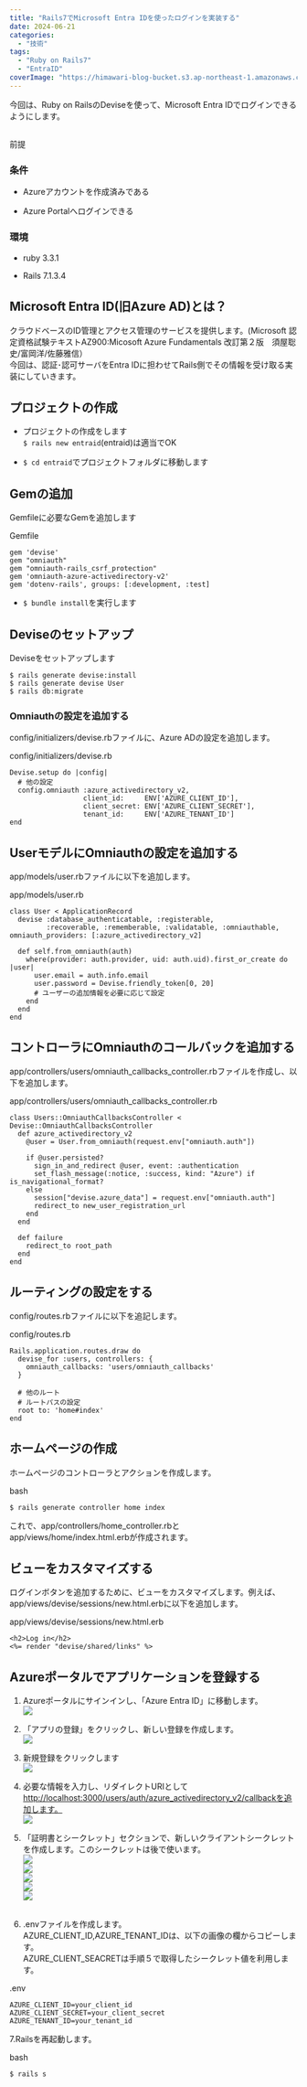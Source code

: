 ```yaml
---
title: "Rails7でMicrosoft Entra IDを使ったログインを実装する"
date: 2024-06-21
categories: 
  - "技術"
tags: 
  - "Ruby on Rails7"
  - "EntraID"
coverImage: "https://himawari-blog-bucket.s3.ap-northeast-1.amazonaws.com/posts/images/Microsoft_Azure.svg_.png"
---
```


今回は、Ruby on RailsのDeviseを使って、Microsoft Entra IDでログインできるようにします。

##   
前提

### [](https://qiita.com/himawari_project/items/8ec59a8cb6d2abce4221#%E6%9D%A1%E4%BB%B6)条件

- Azureアカウントを作成済みである

- Azure Portalへログインできる

### 環境

- ruby 3.3.1

- Rails 7.1.3.4

## Microsoft Entra ID(旧Azure AD)とは？

クラウドベースのID管理とアクセス管理のサービスを提供します。(Microsoft 認定資格試験テキストAZ900:Micosoft Azure Fundamentals 改訂第２版　須屋聡史/富岡洋/佐藤雅信）  
今回は、認証･認可サーバをEntra IDに担わせてRails側でその情報を受け取る実装にしていきます。

## プロジェクトの作成

- プロジェクトの作成をします  
    `$ rails new entraid`(entraid)は適当でOK

- `$ cd entraid`でプロジェクトフォルダに移動します

## Gemの追加

Gemfileに必要なGemを追加します

Gemfile

```
gem 'devise'
gem "omniauth"
gem "omniauth-rails_csrf_protection"
gem 'omniauth-azure-activedirectory-v2'
gem 'dotenv-rails', groups: [:development, :test]
```

- `$ bundle install`を実行します

## Deviseのセットアップ

Deviseをセットアップします

```
$ rails generate devise:install
$ rails generate devise User
$ rails db:migrate
```

### Omniauthの設定を追加する

config/initializers/devise.rbファイルに、Azure ADの設定を追加します。

config/initializers/devise.rb

```
Devise.setup do |config|
  # 他の設定
  config.omniauth :azure_activedirectory_v2,
                  client_id:     ENV['AZURE_CLIENT_ID'],
                  client_secret: ENV['AZURE_CLIENT_SECRET'],
                  tenant_id:     ENV['AZURE_TENANT_ID']
end
```

## UserモデルにOmniauthの設定を追加する

app/models/user.rbファイルに以下を追加します。

app/models/user.rb

```
class User < ApplicationRecord
  devise :database_authenticatable, :registerable,
         :recoverable, :rememberable, :validatable, :omniauthable, omniauth_providers: [:azure_activedirectory_v2]

  def self.from_omniauth(auth)
    where(provider: auth.provider, uid: auth.uid).first_or_create do |user|
      user.email = auth.info.email
      user.password = Devise.friendly_token[0, 20]
      # ユーザーの追加情報を必要に応じて設定
    end
  end
end
```

## コントローラにOmniauthのコールバックを追加する

app/controllers/users/omniauth\_callbacks\_controller.rbファイルを作成し、以下を追加します。

app/controllers/users/omniauth\_callbacks\_controller.rb

```
class Users::OmniauthCallbacksController < Devise::OmniauthCallbacksController
  def azure_activedirectory_v2
    @user = User.from_omniauth(request.env["omniauth.auth"])

    if @user.persisted?
      sign_in_and_redirect @user, event: :authentication
      set_flash_message(:notice, :success, kind: "Azure") if is_navigational_format?
    else
      session["devise.azure_data"] = request.env["omniauth.auth"]
      redirect_to new_user_registration_url
    end
  end

  def failure
    redirect_to root_path
  end
end

```

## ルーティングの設定をする

config/routes.rbファイルに以下を追記します。

config/routes.rb

```
Rails.application.routes.draw do
  devise_for :users, controllers: {
    omniauth_callbacks: 'users/omniauth_callbacks'
  }

  # 他のルート
  # ルートパスの設定
  root to: 'home#index'
end
```

## ホームページの作成

ホームページのコントローラとアクションを作成します。

bash

```
$ rails generate controller home index
```

これで、app/controllers/home\_controller.rbとapp/views/home/index.html.erbが作成されます。

## ビューをカスタマイズする

ログインボタンを追加するために、ビューをカスタマイズします。例えば、app/views/devise/sessions/new.html.erbに以下を追加します。

app/views/devise/sessions/new.html.erb

```
<h2>Log in</h2>
<%= render "devise/shared/links" %>
```

## Azureポータルでアプリケーションを登録する

1. Azureポータルにサインインし、「Azure Entra ID」に移動します。  
    ![](https://himawari-blog-bucket.s3.ap-northeast-1.amazonaws.com/posts/images/EntraID1.png)  
    [](https://camo.qiitausercontent.com/b0f2098fea31d927464be63b143921ec84ea498e/68747470733a2f2f71696974612d696d6167652d73746f72652e73332e61702d6e6f727468656173742d312e616d617a6f6e6177732e636f6d2f302f3539363633302f36353130633766322d326230642d613063382d333233632d6535363437373537643738372e706e67)

3. 「アプリの登録」をクリックし、新しい登録を作成します。  
    ![](https://himawari-blog-bucket.s3.ap-northeast-1.amazonaws.com/posts/images/EntraID2.png)  
    [](https://camo.qiitausercontent.com/c4b1ed75c47c85cea79e4629547f0580cd357b3a/68747470733a2f2f71696974612d696d6167652d73746f72652e73332e61702d6e6f727468656173742d312e616d617a6f6e6177732e636f6d2f302f3539363633302f65623262656636642d653565662d303935332d393336622d3731356466656333366131622e706e67)

5. 新規登録をクリックします  
    ![](https://himawari-blog-bucket.s3.ap-northeast-1.amazonaws.com/posts/images/EntraID3.png)  
    [](https://camo.qiitausercontent.com/ef9fca10f40a913c937af95b91820683439ab681/68747470733a2f2f71696974612d696d6167652d73746f72652e73332e61702d6e6f727468656173742d312e616d617a6f6e6177732e636f6d2f302f3539363633302f32623137663434642d633232362d613134332d663933622d6338343737643331313635332e706e67)

7. 必要な情報を入力し、リダイレクトURIとして[http://localhost:3000/users/auth/azure\_activedirectory\_v2/callbackを追加します。](http://localhost:3000/users/auth/azure_activedirectory_v2/callback%E3%82%92%E8%BF%BD%E5%8A%A0%E3%81%97%E3%81%BE%E3%81%99%E3%80%82)  
    ![](https://himawari-blog-bucket.s3.ap-northeast-1.amazonaws.com/posts/images/EntraID4.png)  
    [](https://camo.qiitausercontent.com/837a3e8885223639cb69bbc1af3f8acf2621de52/68747470733a2f2f71696974612d696d6167652d73746f72652e73332e61702d6e6f727468656173742d312e616d617a6f6e6177732e636f6d2f302f3539363633302f33656533393037342d373763332d663063642d393932342d3561646232613463633135642e706e67)

9. 「証明書とシークレット」セクションで、新しいクライアントシークレットを作成します。このシークレットは後で使います。  
    [](https://camo.qiitausercontent.com/027a94fb40ef7d50a53f9c925cee8097021744a8/68747470733a2f2f71696974612d696d6167652d73746f72652e73332e61702d6e6f727468656173742d312e616d617a6f6e6177732e636f6d2f302f3539363633302f33633036636162382d303161362d323866372d663131302d6539303962666138316661352e706e67)![](https://himawari-blog-bucket.s3.ap-northeast-1.amazonaws.com/posts/images/EntraID5.png)  
    ![](https://himawari-blog-bucket.s3.ap-northeast-1.amazonaws.com/posts/images/EntraID6.png)  
    ![](https://himawari-blog-bucket.s3.ap-northeast-1.amazonaws.com/posts/images/EntraID7.png)  
    ![](https://himawari-blog-bucket.s3.ap-northeast-1.amazonaws.com/posts/images/EntraID8.png)  
    [](https://camo.qiitausercontent.com/8bd6cf67ff864de6a8d2c9d5430d0007322c40e4/68747470733a2f2f71696974612d696d6167652d73746f72652e73332e61702d6e6f727468656173742d312e616d617a6f6e6177732e636f6d2f302f3539363633302f30656133353436612d323538352d336538662d363531382d6233356663613239356330352e706e67)![](https://himawari-blog-bucket.s3.ap-northeast-1.amazonaws.com/posts/images/EntraID9.png)  
    [](https://camo.qiitausercontent.com/35d4a50daa2eba81bf09adb8f9d827c995498b5b/68747470733a2f2f71696974612d696d6167652d73746f72652e73332e61702d6e6f727468656173742d312e616d617a6f6e6177732e636f6d2f302f3539363633302f30623939633666662d626539622d396331312d666534372d3735613361323831353235632e706e67)  
    [](https://camo.qiitausercontent.com/b3abe743904638ccc31847bb36b93f94b3a195d1/68747470733a2f2f71696974612d696d6167652d73746f72652e73332e61702d6e6f727468656173742d312e616d617a6f6e6177732e636f6d2f302f3539363633302f35623231353431612d653431342d393238632d326434352d3466653161346239626534652e706e67)

11. .envファイルを作成します。  
    AZURE\_CLIENT\_ID,AZURE\_TENANT\_IDは、以下の画像の欄からコピーします。  
    AZURE\_CLIENT\_SEACRETは手順５で取得したシークレット値を利用します。  
      
    [](https://camo.qiitausercontent.com/7c1fa8b9b01a479018c03984b0286c44d1bb74e8/68747470733a2f2f71696974612d696d6167652d73746f72652e73332e61702d6e6f727468656173742d312e616d617a6f6e6177732e636f6d2f302f3539363633302f38656338663462362d666232612d653731652d383432342d3435393638333461636666312e706e67)

.env

```
AZURE_CLIENT_ID=your_client_id
AZURE_CLIENT_SECRET=your_client_secret
AZURE_TENANT_ID=your_tenant_id
```

7.Railsを再起動します。

bash

```
$ rails s
```

## [](https://qiita.com/himawari_project/items/8ec59a8cb6d2abce4221#azure%E3%83%9D%E3%83%BC%E3%82%BF%E3%83%AB%E3%81%A7%E3%82%A2%E3%83%97%E3%83%AA%E3%82%B1%E3%83%BC%E3%82%B7%E3%83%A7%E3%83%B3%E3%82%92%E7%99%BB%E9%8C%B2%E3%81%99%E3%82%8B)

## [](https://qiita.com/himawari_project/items/8ec59a8cb6d2abce4221#%E3%83%93%E3%83%A5%E3%83%BC%E3%82%92%E3%82%AB%E3%82%B9%E3%82%BF%E3%83%9E%E3%82%A4%E3%82%BA%E3%81%99%E3%82%8B)

## [](https://qiita.com/himawari_project/items/8ec59a8cb6d2abce4221#%E3%83%AB%E3%83%BC%E3%83%86%E3%82%A3%E3%83%B3%E3%82%B0%E3%81%AE%E8%A8%AD%E5%AE%9A%E3%82%92%E3%81%99%E3%82%8B)
